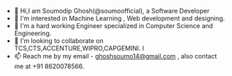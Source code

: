 * 👋 Hi,I am Soumodip Ghosh(@soumoofficial), a Software Developer
* 👀 I'm interested in Machine Learning , Web development and designing.
* 🔭 I'm a hard working Engineer specialized in Computer Science and Engineering.
* 👯 I'm looking to collaborate on TCS,CTS,ACCENTURE,WIPRO,CAPGEMINI.  I
* 📫 Reach me by my email - ghoshsoumo14@gmail.com , also contact me at +91 8620078566.
